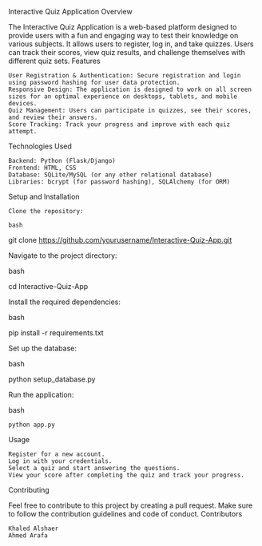 Interactive Quiz Application
Overview

The Interactive Quiz Application is a web-based platform designed to provide users with a fun and engaging way to test their knowledge on various subjects. It allows users to register, log in, and take quizzes. Users can track their scores, view quiz results, and challenge themselves with different quiz sets.
Features

    User Registration & Authentication: Secure registration and login using password hashing for user data protection.
    Responsive Design: The application is designed to work on all screen sizes for an optimal experience on desktops, tablets, and mobile devices.
    Quiz Management: Users can participate in quizzes, see their scores, and review their answers.
    Score Tracking: Track your progress and improve with each quiz attempt.

Technologies Used

    Backend: Python (Flask/Django)
    Frontend: HTML, CSS
    Database: SQLite/MySQL (or any other relational database)
    Libraries: bcrypt (for password hashing), SQLAlchemy (for ORM)

Setup and Installation

    Clone the repository:

    bash

git clone https://github.com/yourusername/Interactive-Quiz-App.git

Navigate to the project directory:

bash

cd Interactive-Quiz-App

Install the required dependencies:

bash

pip install -r requirements.txt

Set up the database:

bash

python setup_database.py

Run the application:

bash

    python app.py

Usage

    Register for a new account.
    Log in with your credentials.
    Select a quiz and start answering the questions.
    View your score after completing the quiz and track your progress.

Contributing

Feel free to contribute to this project by creating a pull request. Make sure to follow the contribution guidelines and code of conduct.
Contributors

    Khaled Alshaer
    Ahmed Arafa
